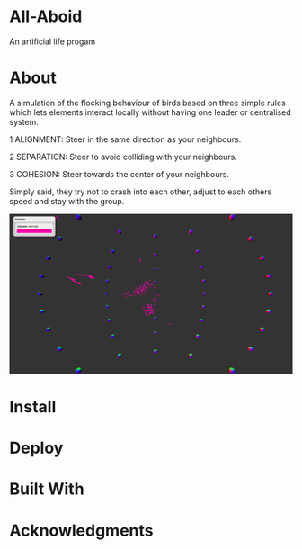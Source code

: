 # All-Aboid
An artificial life progam

# About

A simulation of the flocking behaviour of birds based on three simple rules which lets elements interact locally without having one leader or centralised system.

1 ALIGNMENT: Steer in the same direction as your neighbours.

2 SEPARATION: Steer to avoid colliding with your neighbours.

3 COHESION: Steer towards the center of your neighbours.

Simply said, they try not to crash into each other, adjust to each others speed and stay with the group.

![alt text](https://github.com/mirre777/all-aboid/blob/master/boids_main.png)


# Install

# Deploy

# Built With

# Acknowledgments

